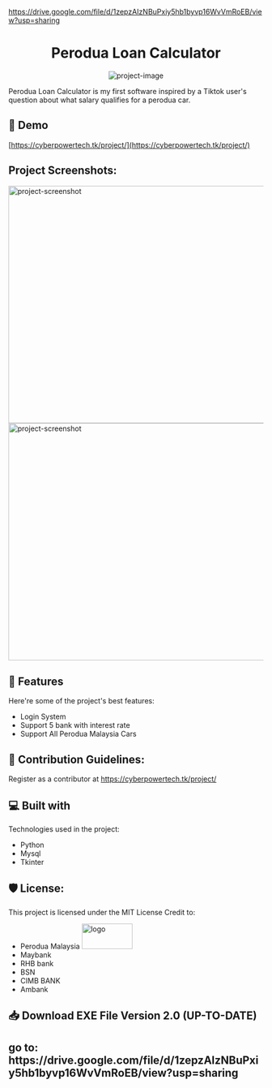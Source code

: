 https://drive.google.com/file/d/1zepzAIzNBuPxiy5hb1byvp16WvVmRoEB/view?usp=sharing<h1 align="center" id="title">Perodua Loan Calculator</h1>

<p align="center"><img src="https://socialify.git.ci/rafik7704/Perodua-Loan-Calculator/image?font=KoHo&issues=1&language=1&logo=https%3A%2F%2Fmedia.discordapp.net%2Fattachments%2F798068595607339028%2F1036974666927046706%2F77041.png%3Fwidth%3D868%26height%3D500&name=1&owner=1&pattern=Circuit%20Board&pulls=1&stargazers=1&theme=Dark" alt="project-image"></p>

<p id="description">Perodua Loan Calculator is my first software inspired by a Tiktok user's question about what salary qualifies for a perodua car.</p>

<h2>🚀 Demo</h2>

[https://cyberpowertech.tk/project/](https://cyberpowertech.tk/project/)

<h2>Project Screenshots:</h2>

<img src="https://media.discordapp.net/attachments/798068595607339028/1036683638697361459/Log-in.png?width=662&amp;height=468" alt="project-screenshot" width="662" height="468/">

<img src="https://media.discordapp.net/attachments/798068595607339028/1036683638181482546/database.png?width=662&amp;height=468" alt="project-screenshot" width="662" height="468/">

  
  
<h2>🧐 Features</h2>

Here're some of the project's best features:

*   Login System
*   Support 5 bank with interest rate
*   Support All Perodua Malaysia Cars

<h2>🍰 Contribution Guidelines:</h2>

Register as a contributor at https://cyberpowertech.tk/project/

  
  
<h2>💻 Built with</h2>

Technologies used in the project:

*   Python
*   Mysql
*   Tkinter

<h2>🛡️ License:</h2>

This project is licensed under the MIT License
Credit to:
*   Perodua Malaysia <img src="https://seeklogo.com/images/P/Perodua-logo-FB920DD411-seeklogo.com.png" alt="logo"  width="100" height="50/">
*   Maybank
*   RHB bank
*   BSN
*   CIMB BANK
*   Ambank
<h2>📥 Download EXE File Version 2.0 (UP-TO-DATE)<h2>
go to:
https://drive.google.com/file/d/1zepzAIzNBuPxiy5hb1byvp16WvVmRoEB/view?usp=sharing